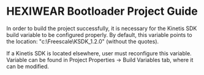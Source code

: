 # HEXIWEAR Bootloader Project Guide

In order to build the project successfully, it is necessary for the Kinetis SDK build variable to be configured properly.
By default, this variable points to the location: "c:\Freescale\KSDK_1.2.0" (without the quotes).

If a Kinetis SDK is located elsewhere, user must reconfigure this variable.
Variable can be found in Project Properties -> Build Variables tab, where it can be modified.